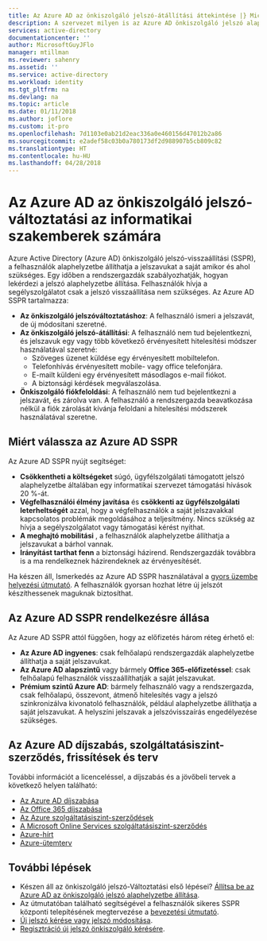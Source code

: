 ```yaml
---
title: Az Azure AD az önkiszolgáló jelszó-átállítási áttekintése |} Microsoft Docs
description: A szervezet milyen is az Azure AD önkiszolgáló jelszó alaphelyzetbe állítása do?
services: active-directory
documentationcenter: ''
author: MicrosoftGuyJFlo
manager: mtillman
ms.reviewer: sahenry
ms.assetid: ''
ms.service: active-directory
ms.workload: identity
ms.tgt_pltfrm: na
ms.devlang: na
ms.topic: article
ms.date: 01/11/2018
ms.author: joflore
ms.custom: it-pro
ms.openlocfilehash: 7d1103e0ab21d2eac336a0e460156d47012b2a86
ms.sourcegitcommit: e2adef58c03b0a780173df2d988907b5cb809c82
ms.translationtype: HT
ms.contentlocale: hu-HU
ms.lasthandoff: 04/28/2018
---
```

# <a name="azure-ad-self-service-password-reset-for-the-it-professional"></a>Az Azure AD az önkiszolgáló jelszó-változtatási az informatikai szakemberek számára

Azure Active Directory (Azure AD) önkiszolgáló jelszó-visszaállítási (SSPR), a felhasználók alaphelyzetbe állíthatja a jelszavukat a saját amikor és ahol szükséges. Egy időben a rendszergazdák szabályozhatják, hogyan lekérdezi a jelszó alaphelyzetbe állítása. Felhasználók hívja a segélyszolgálatot csak a jelszó visszaállítása nem szükséges. Az Azure AD SSPR tartalmazza:

* **Az önkiszolgáló jelszóváltoztatáshoz**: A felhasználó ismeri a jelszavát, de új módosítani szeretné.
* **Az önkiszolgáló jelszó-átállítási**: A felhasználó nem tud bejelentkezni, és jelszavuk egy vagy több következő érvényesített hitelesítési módszer használatával szeretné:
   * Szöveges üzenet küldése egy érvényesített mobiltelefon.
   * Telefonhívás érvényesített mobile- vagy office telefonjára.
   * E-mailt küldeni egy érvényesített másodlagos e-mail fiókot.
   * A biztonsági kérdések megválaszolása.
* **Önkiszolgáló fiókfeloldási**: A felhasználó nem tud bejelentkezni a jelszavát, és zárolva van. A felhasználó a rendszergazda beavatkozása nélkül a fiók zárolását kívánja feloldani a hitelesítési módszerek használatával szeretne.

## <a name="why-choose-azure-ad-sspr"></a>Miért válassza az Azure AD SSPR

Az Azure AD SSPR nyújt segítséget:

* **Csökkentheti a költségeket** súgó, ügyfélszolgálati támogatott jelszó alaphelyzetbe általában egy informatikai szervezet támogatási hívások 20 %-át. 
* **Végfelhasználói élmény javítása** és **csökkenti az ügyfélszolgálati leterheltségét** azzal, hogy a végfelhasználók a saját jelszavakkal kapcsolatos problémák megoldásához a teljesítmény. Nincs szükség az hívja a segélyszolgálatot vagy támogatási kérést nyithat.
* **A meghajtó mobilitási** , a felhasználók alaphelyzetbe állíthatja a jelszavukat a bárhol vannak.
* **Irányítást tarthat fenn** a biztonsági házirend. Rendszergazdák továbbra is a ma rendelkeznek házirendeknek az érvényesítését.

Ha készen áll, Ismerkedés az Azure AD SSPR használatával a [gyors üzembe helyezési útmutató](quickstart-sspr.md). A felhasználók gyorsan hozhat létre új jelszót készíthessenek maguknak biztosíthat.

## <a name="azure-ad-sspr-availability"></a>Az Azure AD SSPR rendelkezésre állása

Az Azure AD SSPR attól függően, hogy az előfizetés három réteg érhető el:

* **Az Azure AD ingyenes**: csak felhőalapú rendszergazdák alaphelyzetbe állíthatja a saját jelszavukat.
* **Az Azure AD alapszintű** vagy bármely **Office 365-előfizetéssel**: csak felhőalapú felhasználók visszaállíthatják a saját jelszavukat.
* **Prémium szintű Azure AD**: bármely felhasználó vagy a rendszergazda, csak felhőalapú, összevont, átmenő hitelesítés vagy a jelszó szinkronizálva kivonatoló felhasználók, például alaphelyzetbe állíthatja a saját jelszavukat. A helyszíni jelszavak a jelszóvisszaírás engedélyezése szükséges.

## <a name="azure-ad-pricing-sla-updates-and-roadmap"></a>Az Azure AD díjszabás, szolgáltatásiszint-szerződés, frissítések és terv

További információt a licenceléssel, a díjszabás és a jövőbeli tervek a következő helyen található:

* [Az Azure AD díjszabása](https://azure.microsoft.com/pricing/details/active-directory/)
* [Az Office 365 díjszabása](https://products.office.com/compare-all-microsoft-office-products?tab=2)
* [Az Azure szolgáltatásiszint-szerződések](https://azure.microsoft.com/support/legal/sla/)
* [A Microsoft Online Services szolgáltatásiszint-szerződés](http://go.microsoft.com/fwlink/?LinkID=272026&clcid=0x409)
* [Azure-hírt](https://azure.microsoft.com/updates/)
* [Azure-ütemterv](https://www.microsoft.com/cloud-platform/roadmap-recently-available)

## <a name="next-steps"></a>További lépések

* Készen áll az önkiszolgáló jelszó-Változtatási első lépései? [Állítsa be az Azure AD az önkiszolgáló jelszó alaphelyzetbe állítása](quickstart-sspr.md).
* Az útmutatóban található segítségével a felhasználók sikeres SSPR központi telepítésének megtervezése a [bevezetési útmutató](howto-sspr-deployment.md).
* [Új jelszó kérése vagy jelszó módosítása](../active-directory-passwords-update-your-own-password.md).
* [Regisztráció új jelszó önkiszolgáló kérésére](../active-directory-passwords-reset-register.md).
